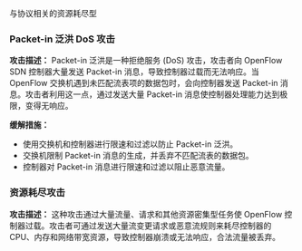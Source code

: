 与协议相关的资源耗尽型

### Packet-in 泛洪 DoS 攻击

**攻击描述：**
Packet-in 泛洪是一种拒绝服务 (DoS) 攻击，攻击者向 OpenFlow SDN 控制器大量发送 Packet-in 消息，导致控制器过载而无法响应。当 OpenFlow 交换机遇到未匹配流表项的数据包时，会向控制器发送 Packet-in 消息。攻击者利用这一点，通过发送大量 Packet-in 消息使控制器处理能力达到极限，变得无响应。

**缓解措施：**
- 使用交换机和控制器进行限速和过滤以防止 Packet-in 泛洪。
- 交换机限制 Packet-in 消息的生成，并丢弃不匹配流表的数据包。
- 控制器对 Packet-in 消息进行限速和过滤以阻止恶意流量。

### 资源耗尽攻击

**攻击描述：**
这种攻击通过大量流量、请求和其他资源密集型任务使 OpenFlow 控制器过载。攻击者可通过发送大量流变更请求或恶意流规则来耗尽控制器的 CPU、内存和网络带宽资源，导致控制器崩溃或无法响应，合法流量被丢弃。

